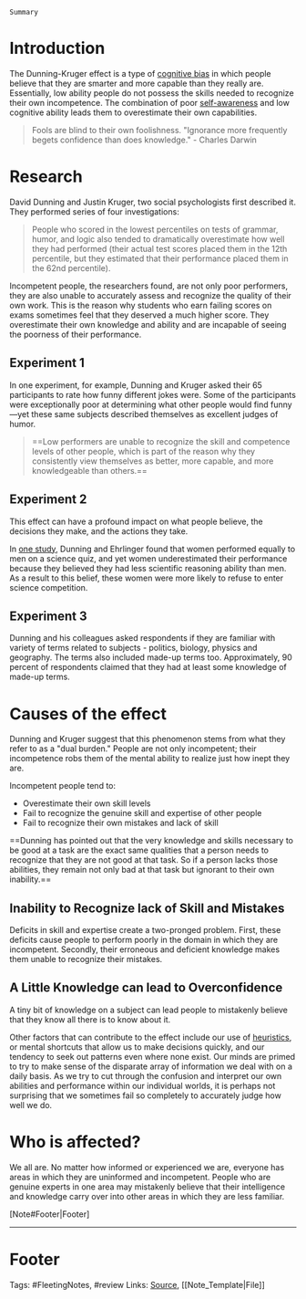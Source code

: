 `Summary`

# Introduction
The Dunning-Kruger effect is a type of [cognitive bias](https://www.verywellmind.com/what-is-a-cognitive-bias-2794963) in which people believe that they are smarter and more capable than they really are. Essentially, low ability people do not possess the skills needed to recognize their own incompetence. The combination of poor [self-awareness](https://www.verywellmind.com/what-is-self-awareness-2795023) and low cognitive ability leads them to overestimate their own capabilities.

>Fools are blind to their own foolishness.
>"Ignorance more frequently begets confidence than does knowledge." - Charles Darwin

# Research
David Dunning and Justin Kruger, two social psychologists first described it. They performed series of four investigations:

>People who scored in the lowest percentiles on tests of grammar, humor, and logic also tended to dramatically overestimate how well they had performed (their actual test scores placed them in the 12th percentile, but they estimated that their performance placed them in the 62nd percentile).

Incompetent people, the researchers found, are not only poor performers, they are also unable to accurately assess and recognize the quality of their own work. This is the reason why students who earn failing scores on exams sometimes feel that they deserved a much higher score. They overestimate their own knowledge and ability and are incapable of seeing the poorness of their performance.

## Experiment 1
In one experiment, for example, Dunning and Kruger asked their 65 participants to rate how funny different jokes were. Some of the participants were exceptionally poor at determining what other people would find funny—yet these same subjects described themselves as excellent judges of humor.

>==Low performers are unable to recognize the skill and competence levels of other people, which is part of the reason why they consistently view themselves as better, more capable, and more knowledgeable than others.==

## Experiment 2
This effect can have a profound impact on what people believe, the decisions they make, and the actions they take.

In [one study](https://doi.org/10.1037/e633872013-215), Dunning and Ehrlinger found that women performed equally to men on a science quiz, and yet women underestimated their performance because they believed they had less scientific reasoning ability than men. As a result to this belief, these women were more likely to refuse to enter science competition.

## Experiment 3
Dunning and his colleagues asked respondents if they are familiar with variety of terms related to subjects - politics, biology, physics and geography. The terms also included made-up terms too. Approximately, 90 percent of respondents claimed that they had at least some knowledge of made-up terms.

# Causes of the effect
Dunning and Kruger suggest that this phenomenon stems from what they refer to as a "dual burden." People are not only incompetent; their incompetence robs them of the mental ability to realize just how inept they are.

Incompetent people tend to:

-   Overestimate their own skill levels
-   Fail to recognize the genuine skill and expertise of other people
-   Fail to recognize their own mistakes and lack of skill

==Dunning has pointed out that the very knowledge and skills necessary to be good at a task are the exact same qualities that a person needs to recognize that they are not good at that task. So if a person lacks those abilities, they remain not only bad at that task but ignorant to their own inability.==

## Inability to Recognize lack of Skill and Mistakes
Deficits in skill and expertise create a two-pronged problem. First, these deficits cause people to perform poorly in the domain in which they are incompetent. Secondly, their erroneous and deficient knowledge makes them unable to recognize their mistakes.

## A Little Knowledge can lead to Overconfidence
A tiny bit of knowledge on a subject can lead people to mistakenly believe that they know all there is to know about it.

Other factors that can contribute to the effect include our use of [heuristics](https://www.verywellmind.com/what-is-a-heuristic-2795235), or mental shortcuts that allow us to make decisions quickly, and our tendency to seek out patterns even where none exist. Our minds are primed to try to make sense of the disparate array of information we deal with on a daily basis. As we try to cut through the confusion and interpret our own abilities and performance within our individual worlds, it is perhaps not surprising that we sometimes fail so completely to accurately judge how well we do.

# Who is affected?
We all are. No matter how informed or experienced we are, everyone has areas in which they are uninformed and incompetent. People who are genuine experts in one area may mistakenly believe that their intelligence and knowledge carry over into other areas in which they are less familiar.

[Note#Footer|Footer]

---
# Footer
Tags: #FleetingNotes, #review
Links: 
[Source](), [[Note_Template|File]]
<!--stackedit_data:
eyJoaXN0b3J5IjpbOTY0ODEyMzIyLDE5MDYxODE2MThdfQ==
-->